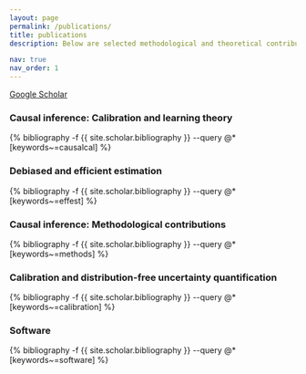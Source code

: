 ```yaml
---
layout: page
permalink: /publications/
title: publications
description: Below are selected methodological and theoretical contributions. For a complete list of publications, including applied work, see my [Google Scholar](https://scholar.google.com) profile.

nav: true
nav_order: 1
---
```


[Google Scholar](https://scholar.google.com/citations?user=0bwP0i4AAAAJ&hl=en)

<div class="publications">


<h3>Causal inference: Calibration and learning theory</h3>
{% bibliography -f {{ site.scholar.bibliography }} --query @*[keywords~=causalcal] %}

<h3>Debiased and efficient estimation</h3>
{% bibliography -f {{ site.scholar.bibliography }} --query @*[keywords~=effest] %}

<h3>Causal inference: Methodological contributions</h3>
{% bibliography -f {{ site.scholar.bibliography }} --query @*[keywords~=methods] %}

<h3>Calibration and distribution-free uncertainty quantification</h3>
{% bibliography -f {{ site.scholar.bibliography }} --query @*[keywords~=calibration] %}

<h3>Software</h3>
{% bibliography -f {{ site.scholar.bibliography }} --query @*[keywords~=software] %}


</div>
